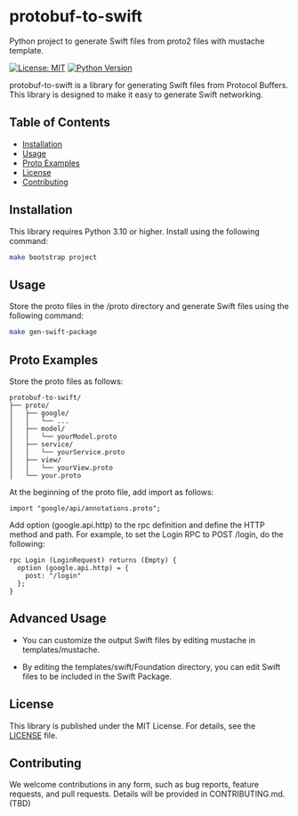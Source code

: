 # protobuf-to-swift
Python project to generate Swift files from proto2 files with mustache template.

[![License: MIT](https://img.shields.io/badge/License-MIT-green.svg)](https://opensource.org/licenses/MIT)
[![Python Version](https://img.shields.io/badge/python-3.10+-blue.svg)](https://www.python.org/downloads/)

protobuf-to-swift is a library for generating Swift files from Protocol Buffers. This library is designed to make it easy to generate Swift networking.

## Table of Contents

- [Installation](#installation)
- [Usage](#usage)
- [Proto Examples](#proto-examples)
- [License](#license)
- [Contributing](#contributing)

## Installation

This library requires Python 3.10 or higher. Install using the following command:

```bash
make bootstrap project
```

## Usage

Store the proto files in the /proto directory and generate Swift files using the following command:

```bash
make gen-swift-package
```

## Proto Examples

Store the proto files as follows:

```
protobuf-to-swift/
├── proto/
│   ├── google/
│   │   └── ...
│   ├── model/
│   │   └── yourModel.proto
│   ├── service/
│   │   └── yourService.proto
│   ├── view/
│   │   └── yourView.proto
│   └── your.proto
```

At the beginning of the proto file, add import as follows:

```
import "google/api/annotations.proto";
```

Add option (google.api.http) to the rpc definition and define the HTTP method and path.
For example, to set the Login RPC to POST /login, do the following:

```
rpc Login (LoginRequest) returns (Empty) {
  option (google.api.http) = {
    post: "/login"
  };
}
```

## Advanced Usage

- You can customize the output Swift files by editing mustache in templates/mustache.

- By editing the templates/swift/Foundation directory, you can edit Swift files to be included in the Swift Package.

## License

This library is published under the MIT License. For details, see the [LICENSE](LICENSE.md) file.

## Contributing

We welcome contributions in any form, such as bug reports, feature requests, and pull requests. Details will be provided in CONTRIBUTING.md. (TBD)
